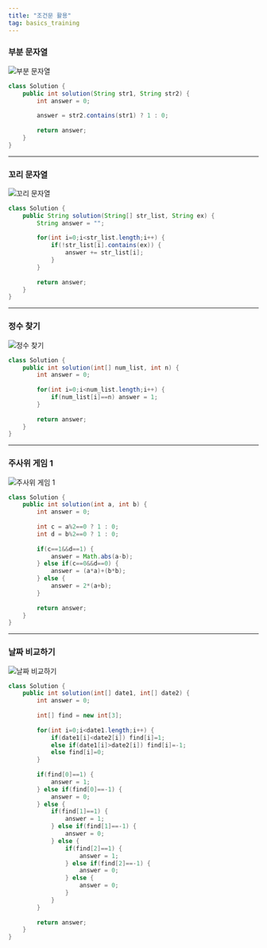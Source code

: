 ```yaml
---
title: "조건문 활용"
tag: basics_training
---
```


### 부분 문자열
![부분 문자열](https://github.com/yony-k/yony-k.github.io/assets/109204976/8edb3dfc-c9e1-40b2-ad47-548f672ef037)

```java
class Solution {
    public int solution(String str1, String str2) {
        int answer = 0;
        
        answer = str2.contains(str1) ? 1 : 0;
        
        return answer;
    }
}
```

---

### 꼬리 문자열
![꼬리 문자열](https://github.com/yony-k/yony-k.github.io/assets/109204976/f18ea83d-80a3-4ec7-8f58-90c81f4b9bf4)

```java
class Solution {
    public String solution(String[] str_list, String ex) {
        String answer = "";
        
        for(int i=0;i<str_list.length;i++) {
			if(!str_list[i].contains(ex)) {
				answer += str_list[i];
			}
		}
        
        return answer;
    }
}
```

---

### 정수 찾기
![정수 찾기](https://github.com/yony-k/yony-k.github.io/assets/109204976/824fe516-0b29-403d-b827-05ebbe420257)

```java
class Solution {
    public int solution(int[] num_list, int n) {
        int answer = 0;
        
        for(int i=0;i<num_list.length;i++) {
			if(num_list[i]==n) answer = 1;
		}
        
        return answer;
    }
}
```

---

### 주사위 게임 1
![주사위 게임 1](https://github.com/yony-k/yony-k.github.io/assets/109204976/e6f24463-d7be-4045-bba8-23928c14c919)

```java
class Solution {
    public int solution(int a, int b) {
        int answer = 0;
        
        int c = a%2==0 ? 1 : 0;
		int d = b%2==0 ? 1 : 0;
		
		if(c==1&&d==1) {
			answer = Math.abs(a-b);
		} else if(c==0&&d==0) {
			answer = (a*a)+(b*b);
		} else {
			answer = 2*(a+b);
		}	
        
        return answer;
    }
}
```

---

### 날짜 비교하기
![날짜 비교하기](https://github.com/yony-k/yony-k.github.io/assets/109204976/ff313166-2091-4bd2-a5bc-09bd696d408c)

```java
class Solution {
    public int solution(int[] date1, int[] date2) {
        int answer = 0;
        
        int[] find = new int[3]; 
		
		for(int i=0;i<date1.length;i++) {
			if(date1[i]<date2[i]) find[i]=1;
			else if(date1[i]>date2[i]) find[i]=-1;
			else find[i]=0;
		}
		
		if(find[0]==1) {
			answer = 1;
		} else if(find[0]==-1) {
			answer = 0;
		} else {
			if(find[1]==1) {
				answer = 1;
			} else if(find[1]==-1) {
				answer = 0;
			} else {
				if(find[2]==1) {
					answer = 1;
				} else if(find[2]==-1) {
					answer = 0;
				} else {
					answer = 0;
				}
			}
		}
        
        return answer;
    }
}
```
